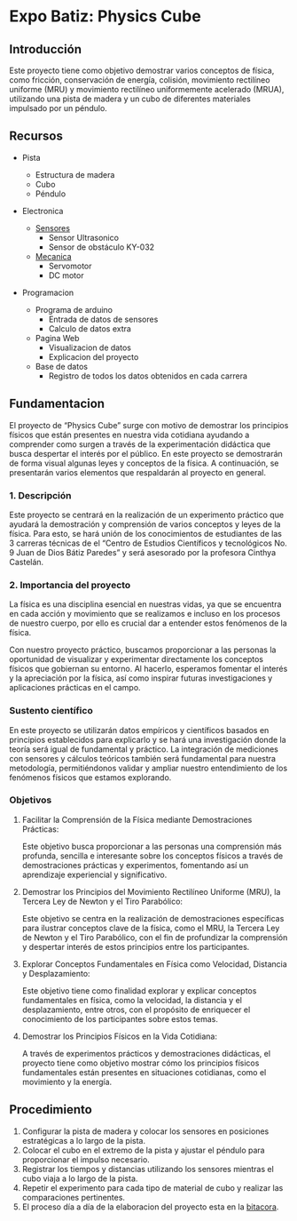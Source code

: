 # Expo Batiz: Physics Cube

## Introducción

Este proyecto tiene como objetivo demostrar varios conceptos de física, como fricción, conservación de energía, colisión, movimiento rectilíneo uniforme (MRU) y movimiento rectilíneo uniformemente acelerado (MRUA), utilizando una pista de madera y un cubo de diferentes materiales impulsado por un péndulo.

## Recursos

- Pista
	- Estructura de madera
	- Cubo
	- Péndulo
 
- Electronica
	- [Sensores](docs/Sensores.md)
		- Sensor Ultrasonico
		- Sensor de obstáculo KY-032
	- [Mecanica](docs/Mecanica.md)
		- Servomotor
		- DC motor

- Programacion
	- Programa de arduino
		- Entrada de datos de sensores
		- Calculo de datos extra
	- Pagina Web
		- Visualizacion de datos
		- Explicacion del proyecto
	- Base de datos
		- Registro de todos los datos obtenidos en cada carrera

## Fundamentacion

El proyecto de “Physics Cube” surge con motivo de demostrar los principios físicos que están presentes en nuestra vida cotidiana ayudando a comprender como surgen a través de la experimentación didáctica que busca despertar el interés por el público.  En este proyecto se demostrarán de forma visual algunas leyes y conceptos de la física. A continuación, se presentarán varios elementos que respaldarán al proyecto en general.

### 1. Descripción

Este proyecto se centrará en la realización de un experimento práctico que ayudará la demostración y comprensión de varios conceptos y leyes de la física. Para esto, se hará unión de los conocimientos de estudiantes de las 3 carreras técnicas de el “Centro de Estudios Científicos y tecnológicos No. 9 Juan de Dios Bátiz Paredes” y será asesorado por la profesora Cinthya Castelán.

### 2. Importancia del proyecto

La física es una disciplina esencial en nuestras vidas, ya que se encuentra en cada acción y movimiento que se realizamos e incluso en los procesos de nuestro cuerpo, por ello es crucial dar a entender estos fenómenos de la física.

Con nuestro proyecto práctico, buscamos proporcionar a las personas la oportunidad de visualizar y experimentar directamente los conceptos físicos que gobiernan su entorno. Al hacerlo, esperamos fomentar el interés y la apreciación por la física, así como inspirar futuras investigaciones y aplicaciones prácticas en el campo.

### Sustento científico

En este proyecto se utilizarán datos empíricos y científicos basados en principios establecidos para explicarlo y se hará una investigación donde la teoría será igual de fundamental y práctico. La integración de mediciones con sensores y cálculos teóricos también será fundamental para nuestra metodología, permitiéndonos validar y ampliar nuestro entendimiento de los fenómenos físicos que estamos explorando.

### Objetivos

1.	Facilitar la Comprensión de la Física mediante Demostraciones Prácticas:

	Este objetivo busca proporcionar a las personas una comprensión más profunda, sencilla e interesante sobre los conceptos físicos a través de demostraciones prácticas y experimentos, fomentando así un aprendizaje experiencial y significativo.

2.	Demostrar los Principios del Movimiento Rectilíneo Uniforme (MRU), la Tercera Ley de Newton y el Tiro Parabólico:

	Este objetivo se centra en la realización de demostraciones específicas para ilustrar conceptos clave de la física, como el MRU, la Tercera Ley de Newton y el Tiro Parabólico, con el fin de profundizar la comprensión y despertar interés de estos principios entre los participantes.

3.	Explorar Conceptos Fundamentales en Física como Velocidad, Distancia y Desplazamiento:

	Este objetivo tiene como finalidad explorar y explicar conceptos fundamentales en física, como la velocidad, la distancia y el desplazamiento, entre otros, con el propósito de enriquecer el conocimiento de los participantes sobre estos temas.

4. Demostrar los Principios Físicos en la Vida Cotidiana:

	A través de experimentos prácticos y demostraciones didácticas, el proyecto tiene como objetivo mostrar cómo los principios físicos fundamentales están presentes en situaciones cotidianas, como el movimiento y la energía.


## Procedimiento
1. Configurar la pista de madera y colocar los sensores en posiciones estratégicas a lo largo de la pista.
2. Colocar el cubo en el extremo de la pista y ajustar el péndulo para proporcionar el impulso necesario.
3. Registrar los tiempos y distancias utilizando los sensores mientras el cubo viaja a lo largo de la pista.
4. Repetir el experimento para cada tipo de material de cubo y realizar las comparaciones pertinentes.
5. El proceso día a día de la elaboracion del proyecto esta en la [bitacora](docs/Bitacora.md).
